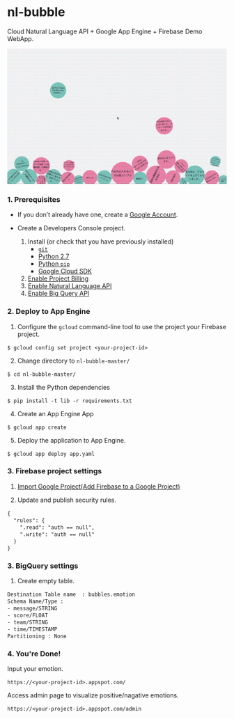 # nl-bubble

Cloud Natural Language API + Google App Engine + Firebase Demo WebApp.

![](nl-bubble.gif)

### 1. Prerequisites

* If you don’t already have one, create a
    [Google Account](https://accounts.google.com/SignUp).

* Create a Developers Console project.
    1. Install (or check that you have previously installed)
        * [`git`](https://git-scm.com/downloads)
        * [Python 2.7](https://www.python.org/download/releases/2.7/)
        * [Python `pip`](https://pip.pypa.io/en/latest/installing.html)
        * [Google Cloud SDK](http://cloud.google.com/sdk/)
    3. [Enable Project Billing](https://support.google.com/cloud/answer/6293499#enable-billing)
    4. [Enable Natural Language API](https://console.cloud.google.com/apis/library/language.googleapis.com/)
    5. [Enable Big Query API](https://console.cloud.google.com/apis/library/bigquery-json.googleapis.com)        
    
### 2. Deploy to App Engine

1. Configure the `gcloud` command-line tool to use the project your Firebase project.
```
$ gcloud config set project <your-project-id>
```
2. Change directory to `nl-bubble-master/`
```
$ cd nl-bubble-master/
```
3. Install the Python dependencies
```
$ pip install -t lib -r requirements.txt
```
4. Create an App Engine App
```
$ gcloud app create
```
5. Deploy the application to App Engine.
```
$ gcloud app deploy app.yaml
```

### 3. Firebase project settings

1. [Import Google Project(Add Firebase to a Google Project)](https://console.firebase.google.com/?hl=en&pli=1)

2. Update and publish security rules.
```
{
  "rules": {
    ".read": "auth == null",
    ".write": "auth == null"
  }
}
```

### 3. BigQuery settings

1. Create empty table.
```
Destination Table name  : bubbles.emotion
Schema Name/Type :
- message/STRING
- score/FLOAT
- team/STRING
- time/TIMESTAMP
Partitioning : None
```

### 4. You're Done!
Input your emotion.
```
https://<your-project-id>.appspot.com/
```

Access admin page to visualize positive/nagative emotions.
```
https://<your-project-id>.appspot.com/admin
```
